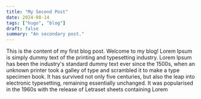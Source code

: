 ```yaml
---
title: "My Second Post"
date: 2024-08-14
tags: ["hugo", "blog"]
draft: false
summary: "An secondary post."
---
```


This is the content of my first blog post. Welcome to my blog!
Lorem Ipsum is simply dummy text of the printing and typesetting industry. Lorem Ipsum has been the industry's standard dummy text ever since the 1500s, when an unknown printer took a galley of type and scrambled it to make a type specimen book. It has survived not only five centuries, but also the leap into electronic typesetting, remaining essentially unchanged. It was popularised in the 1960s with the release of Letraset sheets containing Lorem 